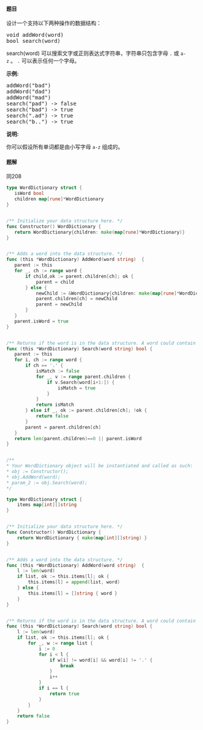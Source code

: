 #### 题目
<p>设计一个支持以下两种操作的数据结构：</p>

<pre>void addWord(word)
bool search(word)
</pre>

<p>search(word)&nbsp;可以搜索文字或正则表达式字符串，字符串只包含字母&nbsp;<code>.</code>&nbsp;或&nbsp;<code>a-z</code>&nbsp;。&nbsp;<code>.</code> 可以表示任何一个字母。</p>

<p><strong>示例:</strong></p>

<pre>addWord(&quot;bad&quot;)
addWord(&quot;dad&quot;)
addWord(&quot;mad&quot;)
search(&quot;pad&quot;) -&gt; false
search(&quot;bad&quot;) -&gt; true
search(&quot;.ad&quot;) -&gt; true
search(&quot;b..&quot;) -&gt; true
</pre>

<p><strong>说明:</strong></p>

<p>你可以假设所有单词都是由小写字母 <code>a-z</code>&nbsp;组成的。</p>


 #### 题解
 同208
 ```go
type WordDictionary struct {
	isWord bool
	children map[rune]*WordDictionary
}


/** Initialize your data structure here. */
func Constructor() WordDictionary {
	return WordDictionary{children: make(map[rune]*WordDictionary)}
}


/** Adds a word into the data structure. */
func (this *WordDictionary) AddWord(word string)  {
	parent := this
	for _, ch := range word {
		if child,ok := parent.children[ch]; ok {
			parent = child
		} else {
			newChild := &WordDictionary{children: make(map[rune]*WordDictionary)}
			parent.children[ch] = newChild
			parent = newChild
		}
	}
	parent.isWord = true
}


/** Returns if the word is in the data structure. A word could contain the dot character '.' to represent any one letter. */
func (this *WordDictionary) Search(word string) bool {
	parent := this
	for i, ch := range word {
		if ch == '.' {
			isMatch := false
			for _, v := range parent.children {
				if v.Search(word[i+1:]) {
					isMatch = true
				}
			}
			return isMatch
		} else if _, ok := parent.children[ch]; !ok {
			return false
		}
		parent = parent.children[ch]
	}
	return len(parent.children)==0 || parent.isWord
}


/**
 * Your WordDictionary object will be instantiated and called as such:
 * obj := Constructor();
 * obj.AddWord(word);
 * param_2 := obj.Search(word);
 */
```

```go
type WordDictionary struct {
    items map[int][]string
}


/** Initialize your data structure here. */
func Constructor() WordDictionary {
    return WordDictionary { make(map[int][]string) }
}


/** Adds a word into the data structure. */
func (this *WordDictionary) AddWord(word string)  {
    l := len(word)
    if list, ok := this.items[l]; ok {
        this.items[l] = append(list, word)
    } else {
        this.items[l] = []string { word }
    }
}


/** Returns if the word is in the data structure. A word could contain the dot character '.' to represent any one letter. */
func (this *WordDictionary) Search(word string) bool {
    l := len(word)
    if list, ok := this.items[l]; ok {
        for _, w := range list {
            i := 0
            for i < l {
                if w[i] != word[i] && word[i] != '.' {
                    break
                }
                i++
            }
            if i == l {
                return true
            }
        }
    }
    return false
}
```